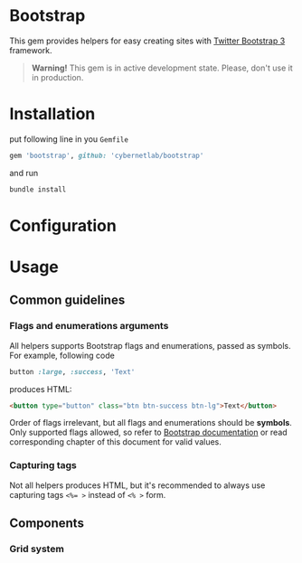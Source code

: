 # Bootstrap

This gem provides helpers for easy creating sites with [Twitter Bootstrap 3](http://getbootstrap.com) framework.

> **Warning!** This gem is in active development state. Please, don't use it in production.

# Installation

put following line in you `Gemfile`

```ruby
gem 'bootstrap', github: 'cybernetlab/bootstrap'
```

and run

```sh
bundle install
```

# Configuration


# Usage

## Common guidelines

### Flags and enumerations arguments

All helpers supports Bootstrap flags and enumerations, passed as symbols. For example, following code

```ruby
button :large, :success, 'Text'
```

produces HTML:

```html
<button type="button" class="btn btn-success btn-lg">Text</button>
```

Order of flags irrelevant, but all flags and enumerations should be **symbols**. Only supported flags allowed, so refer to [Bootstrap documentation](getbootstrap.com/css) or read corresponding chapter of this document for valid values.

### Capturing tags

Not all helpers produces HTML, but it's recommended to always use capturing tags `<%= >` instead of `<% >` form.

## Components

### Grid system